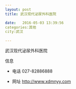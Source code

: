 ```yaml
--- 
layout: post 
title: 武汉现代泌尿外科医院

date:   2016-05-03 13:39:56 
categories:其他  
city:武汉
  
--- 
```

   
武汉现代泌尿外科医院

信息
 - 电话 027-82886888

 - 网址 http://www.xdmnyy.com


